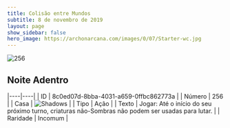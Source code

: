 ```yaml
---
title: Colisão entre Mundos
subtitle: 8 de novembro de 2019
layout: page
show_sidebar: false
hero_image: https://archonarcana.com/images/0/07/Starter-wc.jpg
---
```


![256](https://cdn.keyforgegame.com/media/card_front/pt/452_256_VGQ3VJ3XFQM8_pt.png)

## Noite Adentro

|----|----|
| ID | 8c0ed07d-8bba-4031-a659-0ffbc862773a |
| Número | 256 |
| Casa | ![Shadows](https://archonarcana.com/images/thumb/e/ee/Shadows.png/22px-Shadows.png "Sombras") |
| Tipo | Ação |
| Texto | Jogar: Até o início do seu próximo turno, criaturas não-Sombras não podem ser usadas para lutar. |
| Raridade | Incomum |
